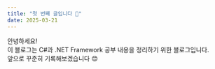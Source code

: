 ```yaml
---
title: "첫 번째 글입니다 🎉"
date: 2025-03-21
---
```


안녕하세요!  
이 블로그는 C#과 .NET Framework 공부 내용을 정리하기 위한 블로그입니다.  
앞으로 꾸준히 기록해보겠습니다 😊

